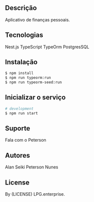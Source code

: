 ## Descrição

Aplicativo de finanças pessoais.

## Tecnologias

Nest.js
TypeScript
TypeOrm
PostgresSQL

## Instalação

```bash
$ npm install
$ npm run typeorm:run
$ npm run typeorm-seed:run
```

## Inicializar o serviço

```bash
# development
$ npm run start
```

## Suporte

Fala com o Peterson

## Autores

Alan Seiki
Peterson Nunes

## License

By (LICENSE) LPG.enterprise.
